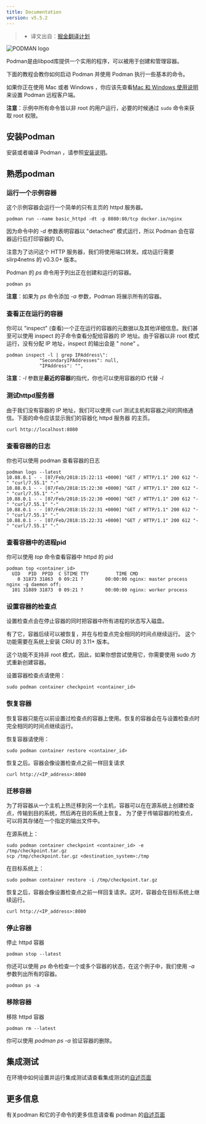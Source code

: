 ```yaml
---
title: Documentation
version: v5.5.2
---
```


> - 译文出自：[掘金翻译计划](https://juejin.cn/translate)

![PODMAN logo](https://raw.githubusercontent.com/containers/common/main/logos/podman-logo-full-vert.png)

Podman是由libpod库提供一个实用的程序，可以被用于创建和管理容器。

下面的教程会教你如何启动 Podman 并使用 Podman 执行一些基本的命令。

如果你正在使用 Mac 或者 Windows
，你应该先查看[Mac 和 Windows 使用说明](https://github.com/containers/podman/blob/main/docs/tutorials/mac_win_client.md)来设置 Podman
远程客户端。

**注意**：示例中所有命令皆以非 root 的用户运行，必要的时候通过 `sudo` 命令来获取 root 权限。

## 安装Podman

安装或者编译 Podman ，请参照[安装说明](https://podman.io/getting-started/installation)。

## 熟悉podman

### 运行一个示例容器

这个示例容器会运行一个简单的只有主页的 httpd 服务器。

```console
podman run --name basic_httpd -dt -p 8080:80/tcp docker.io/nginx
```

因为命令中的 *-d* 参数表明容器以 "detached" 模式运行，所以 Podman 会在容器运行后打印容器的 ID。

注意为了访问这个 HTTP 服务器，我们将使用端口转发。成功运行需要 slirp4netns 的 v0.3.0+ 版本。

Podman 的 *ps* 命令用于列出正在创建和运行的容器。

```console
podman ps
```

**注意**：如果为 *ps* 命令添加 *-a* 参数，Podman 将展示所有的容器。

### 查看正在运行的容器

你可以 "inspect" (查看)一个正在运行的容器的元数据以及其他详细信息。我们甚至可以使用 inspect 的子命令查看分配给容器的 IP 地址。由于容器以非 root 模式运行，没有分配 IP 地址，inspect 的输出会是 "
none" 。

```console
podman inspect -l | grep IPAddress\":
            "SecondaryIPAddresses": null,
            "IPAddress": "",
```

**注意**：*-l* 参数是**最近的容器**的指代，你也可以使用容器的ID 代替 *-l*

### 测试httpd服务器

由于我们没有容器的 IP 地址，我们可以使用 curl 测试主机和容器之间的网络通信。下面的命令应该显示我们的容器化 httpd 服务器 的主页。

```console
curl http://localhost:8080
```

### 查看容器的日志

你也可以使用 podman 查看容器的日志

```console
podman logs --latest
10.88.0.1 - - [07/Feb/2018:15:22:11 +0000] "GET / HTTP/1.1" 200 612 "-" "curl/7.55.1" "-"
10.88.0.1 - - [07/Feb/2018:15:22:30 +0000] "GET / HTTP/1.1" 200 612 "-" "curl/7.55.1" "-"
10.88.0.1 - - [07/Feb/2018:15:22:30 +0000] "GET / HTTP/1.1" 200 612 "-" "curl/7.55.1" "-"
10.88.0.1 - - [07/Feb/2018:15:22:31 +0000] "GET / HTTP/1.1" 200 612 "-" "curl/7.55.1" "-"
10.88.0.1 - - [07/Feb/2018:15:22:31 +0000] "GET / HTTP/1.1" 200 612 "-" "curl/7.55.1" "-"
```

### 查看容器中的进程pid

你可以使用 *top* 命令查看容器中 httpd 的 pid

```console
podman top <container_id>
  UID   PID  PPID  C STIME TTY          TIME CMD
    0 31873 31863  0 09:21 ?        00:00:00 nginx: master process nginx -g daemon off;
  101 31889 31873  0 09:21 ?        00:00:00 nginx: worker process
```

### 设置容器的检查点

设置检查点会在停止容器的同时把容器中所有进程的状态写入磁盘。

有了它，容器后续可以被恢复，并在与检查点完全相同的时间点继续运行。 这个功能需要在系统上安装 CRIU 的 3.11+ 版本。

这个功能不支持非 root 模式，因此，如果你想尝试使用它，你需要使用 sudo 方式重新创建容器。

设置容器检查点请使用：

```console
sudo podman container checkpoint <container_id>
```

### 恢复容器

恢复容器只能在以前设置过检查点的容器上使用。恢复的容器会在与设置检查点时完全相同的时间点继续运行。

恢复容器请使用：

```console
sudo podman container restore <container_id>
```

恢复之后。容器会像设置检查点之前一样回复请求

```console
curl http://<IP_address>:8080
```

### 迁移容器

为了将容器从一个主机上热迁移到另一个主机，容器可以在在源系统上创建检查点，传输到目的系统，然后再在目的系统上恢复。
为了便于传输容器的检查点，可以将其存储在一个指定的输出文件中。

在源系统上：

```console
sudo podman container checkpoint <container_id> -e /tmp/checkpoint.tar.gz
scp /tmp/checkpoint.tar.gz <destination_system>:/tmp
```

在目标系统上：

```console
sudo podman container restore -i /tmp/checkpoint.tar.gz
```

恢复之后，容器会像设置检查点之前一样回复请求。这时，容器会在目标系统上继续运行。

```console
curl http://<IP_address>:8080
```

### 停止容器

停止 httpd 容器

```console
podman stop --latest
```

你还可以使用 *ps* 命令检查一个或多个容器的状态，在这个例子中，我们使用 *-a* 参数列出所有的容器。

```console
podman ps -a
```

### 移除容器

移除 httpd 容器

```console
podman rm --latest
```

你可以使用 *podman ps -a* 验证容器的删除。

## 集成测试

在环境中如何设置并运行集成测试请查看集成测试的[自述页面](https://github.com/containers/podman/blob/main/test/README.md)

## 更多信息

有关podman 和它的子命令的更多信息请查看 podman 的[自述页面](https://github.com/containers/podman/blob/main/README.md#commands)
